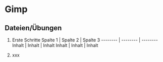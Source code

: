 # Gimp
## Dateien/Übungen
1. Erste Schritte
Spalte 1 | Spalte 2 | Spalte 3
-------- | -------- | --------
Inhalt   | Inhalt   | Inhalt
Inhalt   | Inhalt   | Inhalt


2. xxx